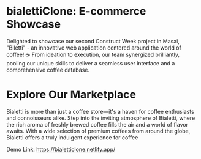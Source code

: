 # bialettiClone: E-commerce Showcase
Delighted to showcase our second Construct Week project in Masai, "Biletti" - an innovative web application centered around the world of coffee! ☕  From ideation to execution, our team synergized brilliantly, pooling our unique skills to deliver a seamless user interface and a comprehensive coffee database.

<h1>Explore Our Marketplace</h1>
Bialetti is more than just a coffee store—it's a haven for coffee enthusiasts and connoisseurs alike. Step into the inviting atmosphere of Bialetti, where the rich aroma of freshly brewed coffee fills the air and a world of flavor awaits. With a wide selection of premium coffees from around the globe, Bialetti offers a truly indulgent experience for coffee

Demo Link: https://bialetticlone.netlify.app/
